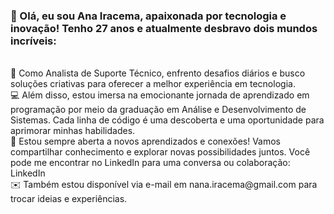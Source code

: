 ###  🚀 Olá, eu sou Ana Iracema, apaixonada por tecnologia e inovação! Tenho 27 anos e atualmente desbravo dois mundos incríveis:
<br>
🔧 Como Analista de Suporte Técnico, enfrento desafios diários e busco soluções criativas para oferecer a melhor experiência em tecnologia.
<br>
💻 Além disso, estou imersa na emocionante jornada de aprendizado em programação por meio da graduação em Análise e Desenvolvimento de Sistemas. Cada linha de código é uma descoberta e uma oportunidade para aprimorar minhas habilidades.
<br>
🌱 Estou sempre aberta a novos aprendizados e conexões! Vamos compartilhar conhecimento e explorar novas possibilidades juntos. Você pode me encontrar no LinkedIn para uma conversa ou colaboração: LinkedIn
<br>
✉️ Também estou disponível via e-mail em nana.iracema@gmail.com para trocar ideias e experiências.




